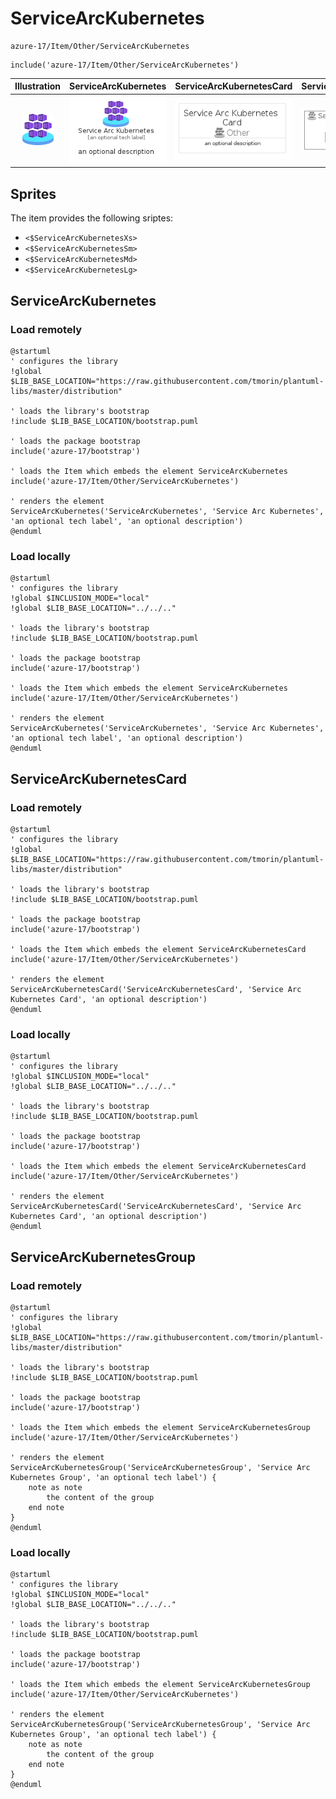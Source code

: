 # ServiceArcKubernetes


```text
azure-17/Item/Other/ServiceArcKubernetes
```

```text
include('azure-17/Item/Other/ServiceArcKubernetes')
```



| Illustration | ServiceArcKubernetes | ServiceArcKubernetesCard | ServiceArcKubernetesGroup |
| :---: | :---: | :---: | :---: |
| ![illustration for Illustration](../../../azure-17/Item/Other/ServiceArcKubernetes.png) | ![illustration for ServiceArcKubernetes](../../../azure-17/Item/Other/ServiceArcKubernetes.Local.png) | ![illustration for ServiceArcKubernetesCard](../../../azure-17/Item/Other/ServiceArcKubernetesCard.Local.png) | ![illustration for ServiceArcKubernetesGroup](../../../azure-17/Item/Other/ServiceArcKubernetesGroup.Local.png) |



## Sprites
The item provides the following sriptes:

- `<$ServiceArcKubernetesXs>`
- `<$ServiceArcKubernetesSm>`
- `<$ServiceArcKubernetesMd>`
- `<$ServiceArcKubernetesLg>`





## ServiceArcKubernetes

### Load remotely
```plantuml
@startuml
' configures the library
!global $LIB_BASE_LOCATION="https://raw.githubusercontent.com/tmorin/plantuml-libs/master/distribution"

' loads the library's bootstrap
!include $LIB_BASE_LOCATION/bootstrap.puml

' loads the package bootstrap
include('azure-17/bootstrap')

' loads the Item which embeds the element ServiceArcKubernetes
include('azure-17/Item/Other/ServiceArcKubernetes')

' renders the element
ServiceArcKubernetes('ServiceArcKubernetes', 'Service Arc Kubernetes', 'an optional tech label', 'an optional description')
@enduml
```

### Load locally
```plantuml
@startuml
' configures the library
!global $INCLUSION_MODE="local"
!global $LIB_BASE_LOCATION="../../.."

' loads the library's bootstrap
!include $LIB_BASE_LOCATION/bootstrap.puml

' loads the package bootstrap
include('azure-17/bootstrap')

' loads the Item which embeds the element ServiceArcKubernetes
include('azure-17/Item/Other/ServiceArcKubernetes')

' renders the element
ServiceArcKubernetes('ServiceArcKubernetes', 'Service Arc Kubernetes', 'an optional tech label', 'an optional description')
@enduml
```

## ServiceArcKubernetesCard

### Load remotely
```plantuml
@startuml
' configures the library
!global $LIB_BASE_LOCATION="https://raw.githubusercontent.com/tmorin/plantuml-libs/master/distribution"

' loads the library's bootstrap
!include $LIB_BASE_LOCATION/bootstrap.puml

' loads the package bootstrap
include('azure-17/bootstrap')

' loads the Item which embeds the element ServiceArcKubernetesCard
include('azure-17/Item/Other/ServiceArcKubernetes')

' renders the element
ServiceArcKubernetesCard('ServiceArcKubernetesCard', 'Service Arc Kubernetes Card', 'an optional description')
@enduml
```

### Load locally
```plantuml
@startuml
' configures the library
!global $INCLUSION_MODE="local"
!global $LIB_BASE_LOCATION="../../.."

' loads the library's bootstrap
!include $LIB_BASE_LOCATION/bootstrap.puml

' loads the package bootstrap
include('azure-17/bootstrap')

' loads the Item which embeds the element ServiceArcKubernetesCard
include('azure-17/Item/Other/ServiceArcKubernetes')

' renders the element
ServiceArcKubernetesCard('ServiceArcKubernetesCard', 'Service Arc Kubernetes Card', 'an optional description')
@enduml
```

## ServiceArcKubernetesGroup

### Load remotely
```plantuml
@startuml
' configures the library
!global $LIB_BASE_LOCATION="https://raw.githubusercontent.com/tmorin/plantuml-libs/master/distribution"

' loads the library's bootstrap
!include $LIB_BASE_LOCATION/bootstrap.puml

' loads the package bootstrap
include('azure-17/bootstrap')

' loads the Item which embeds the element ServiceArcKubernetesGroup
include('azure-17/Item/Other/ServiceArcKubernetes')

' renders the element
ServiceArcKubernetesGroup('ServiceArcKubernetesGroup', 'Service Arc Kubernetes Group', 'an optional tech label') {
    note as note
        the content of the group
    end note
}
@enduml
```

### Load locally
```plantuml
@startuml
' configures the library
!global $INCLUSION_MODE="local"
!global $LIB_BASE_LOCATION="../../.."

' loads the library's bootstrap
!include $LIB_BASE_LOCATION/bootstrap.puml

' loads the package bootstrap
include('azure-17/bootstrap')

' loads the Item which embeds the element ServiceArcKubernetesGroup
include('azure-17/Item/Other/ServiceArcKubernetes')

' renders the element
ServiceArcKubernetesGroup('ServiceArcKubernetesGroup', 'Service Arc Kubernetes Group', 'an optional tech label') {
    note as note
        the content of the group
    end note
}
@enduml
```

